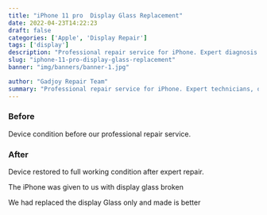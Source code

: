 ```yaml
---
title: "iPhone 11 pro  Display Glass Replacement"
date: 2022-04-23T14:22:23
draft: false
categories: ['Apple', 'Display Repair']
tags: ['display']
description: "Professional repair service for iPhone. Expert diagnosis and quality repairs in Bangalore."
slug: "iphone-11-pro-display-glass-replacement"
banner: "img/banners/banner-1.jpg"

author: "Gadjoy Repair Team"
summary: "Professional repair service for iPhone. Expert technicians, quality parts, warranty included."
---
```


### Before

Device condition before our professional repair service.

### After

Device restored to full working condition after expert repair.

The iPhone was given to us with display glass broken

We had replaced the display Glass only and made is better